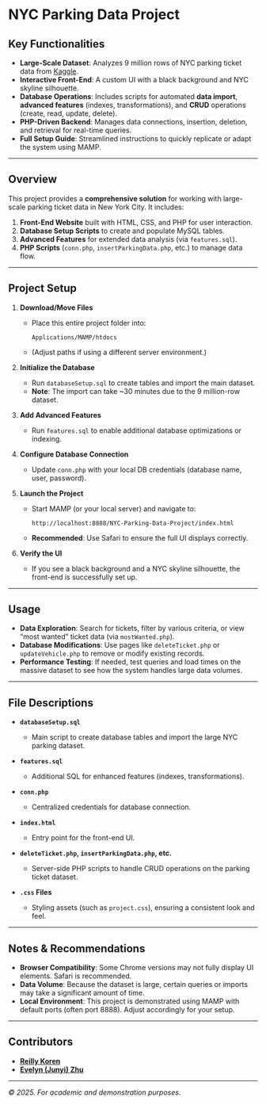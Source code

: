 # NYC Parking Data Project

## Key Functionalities
- **Large-Scale Dataset**: Analyzes 9 million rows of NYC parking ticket data from [Kaggle](https://www.kaggle.com/new-york-city/nyc-parking-tickets/version/2).
- **Interactive Front-End**: A custom UI with a black background and NYC skyline silhouette.
- **Database Operations**: Includes scripts for automated **data import**, **advanced features** (indexes, transformations), and **CRUD** operations (create, read, update, delete).
- **PHP-Driven Backend**: Manages data connections, insertion, deletion, and retrieval for real-time queries.
- **Full Setup Guide**: Streamlined instructions to quickly replicate or adapt the system using MAMP.

---

## Overview
This project provides a **comprehensive solution** for working with large-scale parking ticket data in New York City. It includes:
1. **Front-End Website** built with HTML, CSS, and PHP for user interaction.
2. **Database Setup Scripts** to create and populate MySQL tables.
3. **Advanced Features** for extended data analysis (via `features.sql`).
4. **PHP Scripts** (`conn.php`, `insertParkingData.php`, etc.) to manage data flow.

---

## Project Setup

1. **Download/Move Files**  
   - Place this entire project folder into:
     ```
     Applications/MAMP/htdocs
     ```
   - (Adjust paths if using a different server environment.)

2. **Initialize the Database**  
   - Run `databaseSetup.sql` to create tables and import the main dataset.
   - **Note**: The import can take ~30 minutes due to the 9 million-row dataset.

3. **Add Advanced Features**  
   - Run `features.sql` to enable additional database optimizations or indexing.

4. **Configure Database Connection**  
   - Update `conn.php` with your local DB credentials (database name, user, password).

5. **Launch the Project**  
   - Start MAMP (or your local server) and navigate to:
     ```
     http://localhost:8888/NYC-Parking-Data-Project/index.html
     ```
   - **Recommended**: Use Safari to ensure the full UI displays correctly.

6. **Verify the UI**  
   - If you see a black background and a NYC skyline silhouette, the front-end is successfully set up.

---

## Usage

- **Data Exploration**: Search for tickets, filter by various criteria, or view “most wanted” ticket data (via `mostWanted.php`).
- **Database Modifications**: Use pages like `deleteTicket.php` or `updateVehicle.php` to remove or modify existing records.
- **Performance Testing**: If needed, test queries and load times on the massive dataset to see how the system handles large data volumes.

---

## File Descriptions

- **`databaseSetup.sql`**  
  - Main script to create database tables and import the large NYC parking dataset.
  
- **`features.sql`**  
  - Additional SQL for enhanced features (indexes, transformations).

- **`conn.php`**  
  - Centralized credentials for database connection.

- **`index.html`**  
  - Entry point for the front-end UI.

- **`deleteTicket.php`, `insertParkingData.php`, etc.**  
  - Server-side PHP scripts to handle CRUD operations on the parking ticket dataset.

- **`.css` Files**  
  - Styling assets (such as `project.css`), ensuring a consistent look and feel.

---

## Notes & Recommendations

- **Browser Compatibility**: Some Chrome versions may not fully display UI elements. Safari is recommended.
- **Data Volume**: Because the dataset is large, certain queries or imports may take a significant amount of time.
- **Local Environment**: This project is demonstrated using MAMP with default ports (often port 8888). Adjust accordingly for your setup.

---

## Contributors
- [**Reilly Koren**](https://github.com/korenrh)  
- [**Evelyn (Junyi) Zhu**](https://github.com/evelyn-zhu)

---

*© 2025. For academic and demonstration purposes.*  
